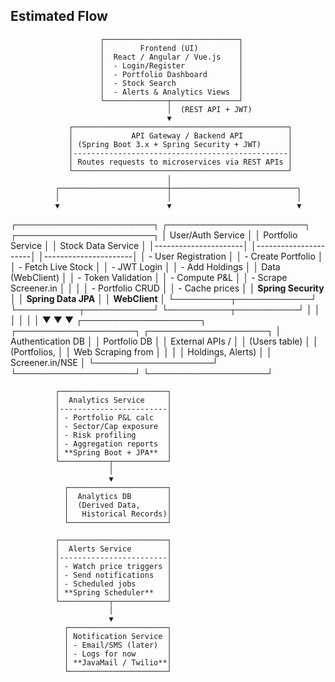 ## Estimated Flow
                        
                        ┌──────────────────────────────┐
                        │        Frontend (UI)         │
                        │  React / Angular / Vue.js    │
                        │  - Login/Register            │
                        │  - Portfolio Dashboard       │
                        │  - Stock Search              │
                        │  - Alerts & Analytics Views  │
                        └──────────────┬───────────────┘
                                       │  (REST API + JWT)
                                       ▼
                 ┌────────────────────────────────────────────────┐
                 │             API Gateway / Backend API          │
                 │ (Spring Boot 3.x + Spring Security + JWT)      │
                 │------------------------------------------------│
                 │ Routes requests to microservices via REST APIs │
                 └────────────────────────────────────────────────┘
                                       │
              ┌────────────────────────┼────────────────────────────┐
              │                        │                            │
              ▼                        ▼                            ▼
 ┌──────────────────────┐   ┌──────────────────────┐     ┌──────────────────────┐
 │  User/Auth Service   │   │ Portfolio Service    │     │   Stock Data Service │
 │----------------------│   │----------------------│     │----------------------│
 │ - User Registration  │   │ - Create Portfolio   │     │ - Fetch Live Stock   │
 │ - JWT Login          │   │ - Add Holdings       │     │   Data (WebClient)   │
 │ - Token Validation   │   │ - Compute P&L        │     │ - Scrape Screener.in │
 │                      │   │ - Portfolio CRUD     │     │ - Cache prices       │
 │ **Spring Security**  │   │ **Spring Data JPA**  │     │ **WebClient**        │
 └─────────┬────────────┘   └──────────┬───────────┘     └──────────┬──────────┘
           │                           │                              │
           │                           │                              │
           ▼                           ▼                              ▼
  ┌───────────────────┐     ┌───────────────────┐          ┌───────────────────┐
  │ Authentication DB │     │ Portfolio DB      │          │ External APIs /   │
  │ (Users table)     │     │ (Portfolios,      │          │ Web Scraping from │
  │                   │     │ Holdings, Alerts) │          │ Screener.in/NSE   │
  └───────────────────┘     └───────────────────┘          └───────────────────┘

              ┌────────────────────────┐
              │  Analytics Service     │
              │------------------------│
              │ - Portfolio P&L calc   │
              │ - Sector/Cap exposure  │
              │ - Risk profiling       │
              │ - Aggregation reports  │
              │ **Spring Boot + JPA**  │
              └───────────┬────────────┘
                          │
                          ▼
                ┌──────────────────────┐
                │  Analytics DB        │
                │  (Derived Data,      │
                │   Historical Records)│
                └──────────────────────┘

              ┌────────────────────────┐
              │  Alerts Service        │
              │------------------------│
              │ - Watch price triggers │
              │ - Send notifications   │
              │ - Scheduled jobs       │
              │ **Spring Scheduler**   │
              └───────────┬────────────┘
                          │
                          ▼
                ┌──────────────────────┐
                │ Notification Service │
                │ - Email/SMS (later)  │
                │ - Logs for now       │
                │ **JavaMail / Twilio**│
                └──────────────────────┘

